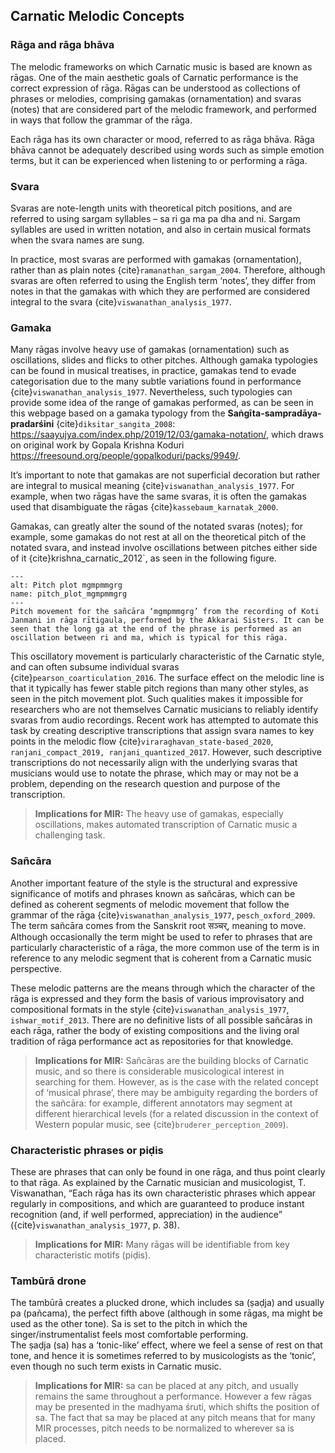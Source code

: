 ## Carnatic Melodic Concepts
### Rāga and rāga bhāva
The melodic frameworks on which Carnatic music is based are known as rāgas. One of the main aesthetic goals of Carnatic performance is the correct expression of rāga. Rāgas can be understood as collections of phrases or melodies, comprising gamakas (ornamentation) and svaras (notes) that are considered part of the melodic framework, and performed in ways that follow the grammar of the rāga. 

Each rāga has its own character or mood, referred to as rāga bhāva. Rāga bhāva cannot be adequately described using words such as simple emotion terms, but it can be experienced when listening to or performing a rāga.

### Svara
Svaras are note-length units with theoretical pitch positions, and are referred to using sargam syllables – sa ri ga ma pa dha and ni. Sargam syllables are used in written notation, and also in certain musical formats when the svara names are sung. 

In practice, most svaras are performed with gamakas (ornamentation), rather than as plain notes {cite}`ramanathan_sargam_2004`. Therefore, although svaras are often referred to using the English term ‘notes’, they differ from notes in that the gamakas with which they are performed are considered integral to the svara {cite}`viswanathan_analysis_1977`. 

### Gamaka
Many rāgas involve heavy use of gamakas (ornamentation) such as oscillations, slides and flicks to other pitches. Although gamaka typologies can be found in musical treatises, in practice, gamakas tend to evade categorisation due to the many subtle variations found in performance {cite}`viswanathan_analysis_1977`. Nevertheless, such typologies can provide some idea of the range of gamakas performed, as can be seen in this webpage based on a gamaka typology from the **Saṅgīta-sampradāya-pradarśini** {cite}`diksitar_sangita_2008`: https://saayujya.com/index.php/2019/12/03/gamaka-notation/, which draws on original work by Gopala Krishna Koduri https://freesound.org/people/gopalkoduri/packs/9949/.

It’s important to note that gamakas are not superficial decoration but rather are integral to musical meaning {cite}`viswanathan_analysis_1977`. For example, when two rāgas have the same svaras, it is often the gamakas used that disambiguate the rāgas {cite}`kassebaum_karnatak_2000`.
 
Gamakas, can greatly alter the sound of the notated svaras (notes); for example, some gamakas do not rest at all on the theoretical pitch of the notated svara, and instead involve oscillations between pitches either side of it {cite}krishna_carnatic_2012`, as seen in the following figure.


```{figure} ../images/pitch_plot.png
---
alt: Pitch plot mgmpmmgrg
name: pitch_plot_mgmpmmgrg
---
Pitch movement for the sañcāra ‘mgmpmmgrg’ from the recording of Koti Janmani in rāga rītigauḷa, performed by the Akkarai Sisters. It can be seen that the long ga at the end of the phrase is performed as an oscillation between ri and ma, which is typical for this rāga.
```

This oscillatory movement is particularly characteristic of the Carnatic style, and can often subsume individual svaras {cite}`pearson_coarticulation_2016`. The surface effect on the melodic line is that it typically has fewer stable pitch regions than many other styles, as seen in the pitch movement plot. Such qualities makes it impossible for researchers who are not themselves Carnatic musicians to reliably identify svaras from audio recordings. Recent work has attempted to automate this task by creating descriptive transcriptions that assign svara names to key points in the melodic flow {cite}`viraraghavan_state-based_2020`, `ranjani_compact_2019, ranjani_quantized_2017`. However, such descriptive transcriptions do not necessarily align with the underlying svaras that musicians would use to notate the phrase, which may or may not be a problem, depending on the research question and purpose of the transcription. 

> **Implications for MIR:**
> The heavy use of gamakas, especially oscillations, makes automated transcription of Carnatic music a challenging task. 

### Sañcāra
Another important feature of the style is the structural and expressive significance of motifs and phrases known as sañcāras, which can be defined as coherent segments of melodic movement that follow the grammar of the rāga {cite}`viswanathan_analysis_1977`, `pesch_oxford_2009`. The term sañcāra comes from the Sanskrit root सञ्चर्, meaning to move. Although occasionally the term might be used to refer to phrases that are particularly characteristic of a rāga, the more common use of the term is in reference to any melodic segment that is coherent from a Carnatic music perspective. 

These melodic patterns are the means through which the character of the rāga is expressed and they form the basis of various improvisatory and compositional formats in the style {cite}`viswanathan_analysis_1977`, `ishwar_motif_2013`. There are no definitive lists of all possible sañcāras in each rāga, rather the body of existing compositions and the living oral tradition of rāga performance act as repositories for that knowledge. 

> **Implications for MIR:** Sañcāras are the building blocks of Carnatic music, and so there is considerable musicological interest in searching for them. However,
> as is the case with the related concept of ‘musical phrase’, there may be ambiguity regarding the borders of the sañcāra: for example, different annotators may
> segment at different hierarchical levels (for a related discussion in the context of Western popular music, see {cite}`bruderer_perception_2009`).

### Characteristic phrases or piḍis
These are phrases that can only be found in one rāga, and thus point clearly to that rāga. As explained by the Carnatic musician and musicologist, T. Viswanathan, “Each rāga has its own characteristic phrases which appear regularly in compositions, and which are guaranteed to produce instant recognition (and, if well performed, appreciation) in the audience” ({cite}`viswanathan_analysis_1977`, p. 38).

> **Implications for MIR:**
> Many rāgas will be identifiable from key characteristic motifs (piḍis).

### Tambūrā drone
The tambūrā creates a plucked drone, which includes sa (ṣaḍja) and usually pa (pañcama), the perfect fifth above (although in some rāgas, ma might be used as the other tone). Sa is set to the pitch in which the singer/instrumentalist feels most comfortable performing.  
The ṣaḍja (sa) has a ‘tonic-like’ effect, where we feel a sense of rest on that tone, and hence it is sometimes referred to by musicologists as the ‘tonic’, even though no such term exists in Carnatic music. 

> **Implications for MIR:**
> sa can be placed at any pitch, and usually remains the same throughout a performance. However a few rāgas may be presented in the madhyama śruti, which shifts the
> position of sa. The fact that sa may be placed at any pitch means that for many MIR processes, pitch needs to be normalized to wherever sa is placed.  